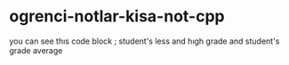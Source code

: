 # ogrenci-notlar-kisa-not-cpp
you can see thıs code block ; student's  less and hıgh grade and student's grade average 
